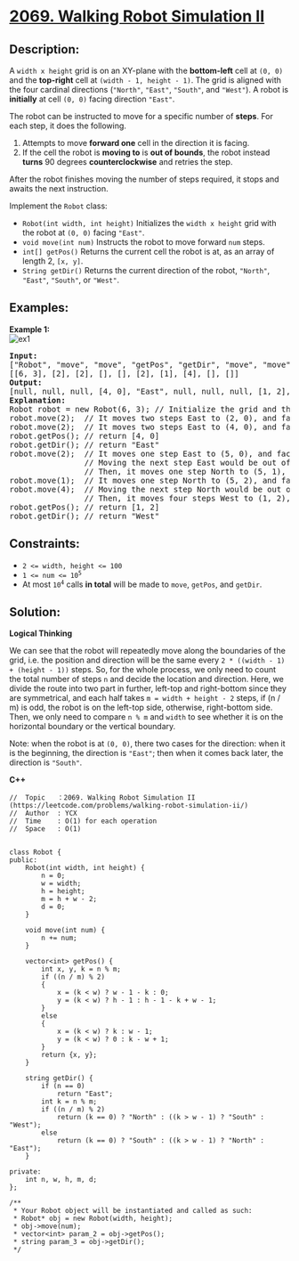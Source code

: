 # [2069. Walking Robot Simulation II](https://leetcode.com/problems/walking-robot-simulation-ii/)


## Description:

<p>A <code>width x height</code> grid is on an XY-plane with the <strong>bottom-left</strong> cell at <code>(0, 0)</code> and the <strong>top-right</strong> cell at <code>(width - 1, height - 1)</code>. The grid is aligned with the four cardinal directions (<code>"North"</code>, <code>"East"</code>, <code>"South"</code>, and <code>"West"</code>). A robot is <strong>initially</strong> at cell <code>(0, 0)</code> facing direction <code>"East"</code>.</p>

<p>The robot can be instructed to move for a specific number of <strong>steps</strong>. For each step, it does the following.</p>
<ol>
    <li>Attempts to move <strong>forward one</strong> cell in the direction it is facing.</li>
    <li>If the cell the robot is <strong>moving to</strong> is <strong>out of bounds</strong>, the robot instead <strong>turns</strong> 90 degrees <strong>counterclockwise</strong> and retries the step.</li>
</ol>

<p>After the robot finishes moving the number of steps required, it stops and awaits the next instruction.</p>

<p>Implement the <code>Robot</code> class:</p>
<ul>
    <li><code>Robot(int width, int height)</code> Initializes the <code>width x height</code> grid with the robot at <code>(0, 0)</code> facing <code>"East"</code>.</li>
    <li><code>void move(int num)</code> Instructs the robot to move forward <code>num</code> steps.</li>
    <li><code>int[] getPos()</code> Returns the current cell the robot is at, as an array of length 2, <code>[x, y]</code>.</li>
    <li><code>String getDir()</code> Returns the current direction of the robot, <code>"North"</code>, <code>"East"</code>, <code>"South"</code>, or <code>"West"</code>.</li>
</ul>


## Examples:

<strong>Example 1:</strong>
<br/>![ex1](https://assets.leetcode.com/uploads/2021/10/09/example-1.png)</br>
<pre>
<strong>Input:</strong> 
["Robot", "move", "move", "getPos", "getDir", "move", "move", "move", "getPos", "getDir"]
[[6, 3], [2], [2], [], [], [2], [1], [4], [], []]
<strong>Output:</strong> 
[null, null, null, [4, 0], "East", null, null, null, [1, 2], "West"]
<strong>Explanation:</strong> 
Robot robot = new Robot(6, 3); // Initialize the grid and the robot at (0, 0) facing East.
robot.move(2);  // It moves two steps East to (2, 0), and faces East.
robot.move(2);  // It moves two steps East to (4, 0), and faces East.
robot.getPos(); // return [4, 0]
robot.getDir(); // return "East"
robot.move(2);  // It moves one step East to (5, 0), and faces East.
                // Moving the next step East would be out of bounds, so it turns and faces North.
                // Then, it moves one step North to (5, 1), and faces North.
robot.move(1);  // It moves one step North to (5, 2), and faces North (not West).
robot.move(4);  // Moving the next step North would be out of bounds, so it turns and faces West.
                // Then, it moves four steps West to (1, 2), and faces West.
robot.getPos(); // return [1, 2]
robot.getDir(); // return "West"
</pre>


## Constraints:

<ul>
  <li><code>2 &lt;= width, height &lt;= 100</code></li>
  <li><code>1 &lt;= num &lt;= 10<sup>5</sup></code></li>
  <li>At most <code>10<sup>4</sup></code> calls <strong>in total</strong> will be made to <code>move</code>, <code>getPos</code>, and <code>getDir</code>.</li>
</ul>


## Solution:

<strong>Logical Thinking</strong>
<p>We can see that the robot will repeatedly move along the boundaries of the grid, i.e. the position and direction will be the same every <code>2 * ((width - 1) + (height - 1))</code> steps. So, for the whole process, we only need to count the total number of steps <code>n</code> and decide the location and direction. Here, we divide the route into two part in further, left-top and right-bottom since they are symmetrical, and each half takes <code>m = width + height - 2</code> steps, if (n / m) is odd, the robot is on the left-top side, otherwise, right-bottom side. Then, we only need to compare <code>n % m</code> and <code>width</code> to see whether it is on the horizontal boundary or the vertical boundary. </p>

<p>Note: when the robot is at <code>(0, 0)</code>, there two cases for the direction: when it is the beginning, the direction is <code>"East"</code>; then when it comes back later, the direction is <code>"South"</code>.</p>

 
<strong>C++</strong>

```
//  Topic   ：2069. Walking Robot Simulation II (https://leetcode.com/problems/walking-robot-simulation-ii/)
//  Author  : YCX
//  Time    : O(1) for each operation
//  Space   : O(1)


class Robot {
public:
    Robot(int width, int height) {
        n = 0;
        w = width;
        h = height;
        m = h + w - 2;
        d = 0;
    }
    
    void move(int num) {
        n += num;
    }
    
    vector<int> getPos() {
        int x, y, k = n % m;
        if ((n / m) % 2)
        {
            x = (k < w) ? w - 1 - k : 0;
            y = (k < w) ? h - 1 : h - 1 - k + w - 1;
        } 
        else
        {
            x = (k < w) ? k : w - 1;
            y = (k < w) ? 0 : k - w + 1;
        } 
        return {x, y};
    }
    
    string getDir() {
        if (n == 0)
            return "East";
        int k = n % m;
        if ((n / m) % 2)
            return (k == 0) ? "North" : ((k > w - 1) ? "South" : "West");
        else
            return (k == 0) ? "South" : ((k > w - 1) ? "North" : "East");
    }
    
private: 
    int n, w, h, m, d;
};

/**
 * Your Robot object will be instantiated and called as such:
 * Robot* obj = new Robot(width, height);
 * obj->move(num);
 * vector<int> param_2 = obj->getPos();
 * string param_3 = obj->getDir();
 */
```
